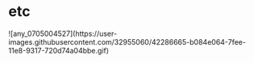 # etc
<div>
![any_0705004527](https://user-images.githubusercontent.com/32955060/42286665-b084e064-7fee-11e8-9317-720d74a04bbe.gif)

</div>
